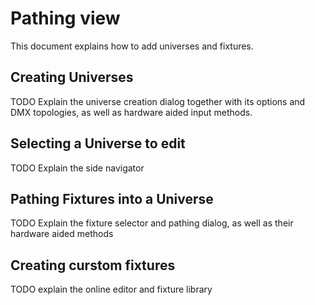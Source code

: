 # Pathing view

This document explains how to add universes and fixtures.

## Creating Universes
TODO Explain the universe creation dialog together with its options and DMX topologies, as well as hardware aided input methods.

## Selecting a Universe to edit
TODO Explain the side navigator

## Pathing Fixtures into a Universe
TODO Explain the fixture selector and pathing dialog, as well as their hardware aided methods

## Creating curstom fixtures
TODO explain the online editor and fixture library
